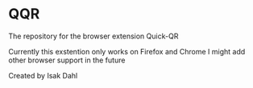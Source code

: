# QQR
The repository for the browser extension Quick-QR

Currently this exstention only works on Firefox and Chrome
I might add other browser support in the future





Created by Isak Dahl
